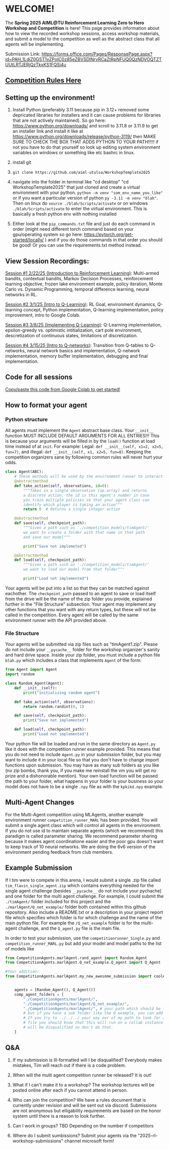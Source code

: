 # WELCOME!
The **Spring 2025 AIML@TU Reinforcement Learning Zero to Hero Workshop and Competition** is here! This page provides information about how to view the recorded workshop sessions, access workshop materials, and submit a model to the competition as well as the abstract class that all agents will be implementing.

Submission Link: https://forms.office.com/Pages/ResponsePage.aspx?id=PAH_1LdiZ0GST1vZPoIC0z85eZBVSDlNrvRCaZtRpNFUQ0QzNDVOQTZTUUtLRTJERjQzTkxKS1FQSi4u

## [Competition Rules Here](https://github.com/aiml-utulsa/WorkshopTemplate2025/blob/main/RULES.md)

## Setting up the environment!

1. Install Python (preferably 3.11 because pip in 3.12+ removed some depricated libraries for installers and it can cause problems for libraries that are not actively maintained). So go here: https://www.python.org/downloads/ and scroll to 3.11.8 or 3.11.9 to get an installer link and install it like at https://www.python.org/downloads/release/python-3119/ then MAKE SURE TO CHECK THE BOX THAT ADDS PYTHON TO YOUR PATH!!!!! if not you have to do that yourself so look up editing system environment variables on windows or something like etc bashrc in linux. 

2. install git

3. `git clone https://github.com/aiml-utulsa/WorkshopTemplate2025`

4. navigate into the folder in terminal like "cd desktop" "cd WorkshopTemplate2025" that just cloned and create a virtual environment with your python. `python -m venv "som_env_name_you_like"` or if you want a particular version of python `py -3.11 -m venv "blah"`. Then on linux do `source ./blah/Scripts/activate` or on windows `./blah/Scripts/activate` to enter the virtual environment. This is basically a fresh python env with nothing installed

5. Either look at the `pip_commands.txt` file and just do each command in order (might need different torch command based on your gpu/operating system so go here: https://pytorch.org/get-started/locally/ ) and if you do those commands in that order you should be good! Or you can use the requirements.txt method instead. 

## View Session Recordings:

[Session #1 2/22/25 (Introduction to Reinforcement Learning)](https://app.bluedothq.com/preview/67ba0d4c6c00e2181fba914d?timestamp=1064.500395): Multi-armed bandits, contextual bandits, Markov Decision Processes, reinforcement learning objective, frozen lake environment example, policy iteration, Monte Carlo vs. Dynamic Programming, temporal difference learning, neural networks in RL.

[Session #2 3/1/25 (Intro to Q-Learning)](https://app.bluedothq.com/preview/67c34acbb429ce84e208ba11?timestamp=390.18527): RL Goal, environment dynamics, Q-learning concept, Python implementation, Q-learning implementation, policy improvement, intro to Google Colab.

[Session #3 3/8/25 (Implementing Q-Learning)](https://app.bluedothq.com/preview/67cc82d7e070d428efa67aa9): Q-Learning implementation, epsilon-greedy vs. optimistic intitialization, cart pole environment, descretization of continuous states, limitations of discretization.

[Session #4 3/15/25 (Intro to Q-networks)](https://app.bluedothq.com/preview/67d5b31088f84dca4f17eb24): Transition from Q-tables to Q-networks, neural network basics and implementation, Q-network implementation, memory buffer implementation, debugging and final implementation.

## Code for all sessions
[Copy/paste this code from Google Colab to get started!](https://colab.research.google.com/drive/1jJOLOlI28JuhT1sGx6J-bsXNhL0oDOC7?usp=sharing)

## How to format your agent

### Python structure
All agents must implement the `Agent` abstract base class. Your `__init__` function MUST INCLUDE DEFAULT ARGUMENTS FOR ALL ENTRIES!!! This is because your arguments will be filled in by the `load()` function at load time instead of at `init`. For example: Legal: `def __init__(self, x1=2, x2=5, fun=7)`, and illegal: `def __init__(self, x1, x2=5, fun=8)`. Keeping the competition organizers sane by following common rules will never hurt your odds. 

```python
class Agent(ABC):
    # These methods will be used by the environment runner to interact with the agent.
    @abstractmethod
    def take_action(self, observations, id=0):
        """Takes in a single observation (np.array) and returns
        a discrete action. the id is this agent's number in case 
        you train multiple policies so that your agent class can
        identify which player is taking an action"""
        return 0  # Returns a single integer action

    @abstractmethod
    def save(self, checkpoint_path):
        """Given a path such as './competition_models/timAgent/'
        we want to create a folder with that name in that path
        and save our model"""

        print("Save not implemeted")

    @abstractmethod
    def load(self, checkpoint_path):
        """Given a path such as './competition_models/timAgent/'
        we want to load our model from that folder"""

        print("Load not implemented")
```

Your agents will be put into a list so that they can be matched against eachother. The `checkpoint_path` passed to an agent to save or load itself from the drive will be the name of the zip folder you provide, explained further in the "File Structure" subsection. Your agent may implement any other functions that you want with any return types, but these will not be called in the competition. Every agent will be called by the same environment runner with the API provided above.

### File Structure

Your agents will be submitted via zip files such as "timAgent1.zip". Please do not include your `__pycache__` folder for the workshop organizer's sanity and hard drive space. Inside your zip folder, you must include a python file `blah.py` which includes a class that implements `Agent` of the form: 

```python
from Agent import Agent
import random

class Random_Agent(Agent):
    def __init__(self):
        print("initializing random agent")

    def take_action(self, observations):
        return random.randint(0, 1)

    def save(self, checkpoint_path):
        print("Save not implemented")

    def load(self, checkpoint_path):
        print("Load not implemented")

```

Your python file will be loaded and run in the same directory as `Agent.py` like it does with the competition runner example provided. This means that you do not need to include `Agent.py` in your submission folder, but you may want to include it in your local file so that you don't have to change import functions upon submission. You may have as many sub folders as you like (no zip bombs, thank you, if you make me reinstall the vm you will get no prize and a dishonorable mention). Your own load function will be passed the path to your folder, what happens in your folder is your business so your model does not have to be a single `.npy` file as with the `kpkikd.npy` example. 

## Multi-Agent Changes

For the Multi-Agent competition using MLAgents, another example environment runner `competition_runner_MARL` has been provided. You will submit a single agent class which will control all agents in the environment. If you do not use id to maintain separate agents (which we recommend) this paradigm is called parameter sharing. We recommend parameter sharing because it makes agent coordinatione easier and the poor gpu doesn't want to keep track of 10 neural networks. We are doing the 6v6 version of the environment pending feedback from club members.

## Example Submission

If I tim were to compete in this arena, I would submit a single .zip file called `tim_flavin_single_agent.zip` which contains everything needed for the single agent challenge (besides `__pycache__` do not include your pychache) and one folder for the multi agent challenge. For example, I could submit the `./timAgent/` folder included for this project and the `./marlAgent/Q_net_example/` folder both contained within this github repository. Also include a README.txt or a description in your project report file which specifies which folder is for which challenge and the name of the main python file. For example the `/Q_net_example` folder is for the multi-agent challenge, and the `Q_agent.py` file is the main file. 

In order to test your submission, use the `competitionrunner_Single.py` and `competition_runner_MARL.py` but add your model and model paths to the list of models like 

```python
from CompetitionAgents.marlAgent.rand_agent import Random_Agent
from CompetitionAgents.marlAgent.Q_net_example.Q_agent import Q_Agent

#Your addition: 
from CompetitionAgents.marlAgent.my_new_awesome_submission import coolAgent


    agents = [Random_Agent(), Q_Agent()]
    comp_agent_folders = [
        "./CompetitionAgents/marlAgent/",
        "./CompetitionAgents/marlAgent/Q_net_example/",
        "./CompetitionAgents/marlAgent/", # your path which should be this,
        # but if you have a sub folder like the Q example, you can add more path
        # If you try to ../../../ your way our of my path to look for a passwords
        # file you should know that this will run on a collab instance and you
        # will be disqualified so don't do that.
    ]

```


## Q&A

1. If my submission is ill-formatted will I be disqualified? 
    Everybody makes mistakes, Tim will reach out if there is a code problem. 

2. When will the multi agent competition runner be released?
    It is out! 

3. What if I can't make it to a workshop?
    The workshop lectures will be posted online after each if you cannot attend in person. 

4. Who can join the competition?
    We have a rules document that is currently under revision and will be sent out via discord. Submissions are not anonymous but elligability requirements are based on the honor system until there is a reason to look further. 

5. Can I work in groups?
    TBD Depending on the number if competitors

6. Where do I submit sumbissions? 
    Submit your agents via the "2025-rl-workshop-submissions" channel microsoft form!
